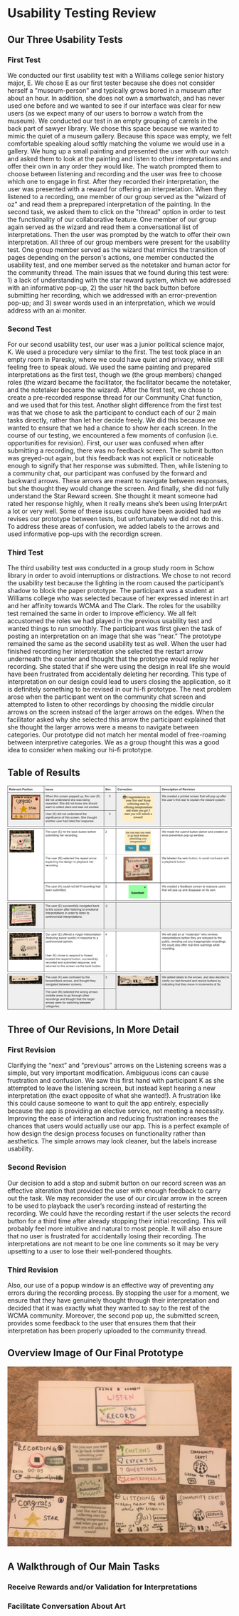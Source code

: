 # Usability Testing Review

## Our Three Usability Tests

### First Test

We conducted our first usability test with a Williams college senior history major, E. We chose E as our first tester because she does not consider herself a "museum-person" and typically grows bored in a museum after about an hour. In addition, she does not own a smartwatch, and has never used one before and we wanted to see if our interface was clear for new users (as we expect many of our users to borrow a watch from the museum). We conducted our test in an empty grouping of carrels in the back part of sawyer library. We chose this space because we wanted to mimic the quiet of a museum gallery. Because this space was empty, we felt comfortable speaking aloud softly matching the volume we would use in a gallery. We hung up a small painting and presented the user with our watch and asked them to look at the painting and listen to other interpretations and offer their own in any order they would like. The watch prompted them to choose between listening and recording and the user was free to choose which one to engage in first. After they recorded their interpretation, the user was presented with a reward for offering an interpretation. When they listened to a recording, one member of our group served as the "wizard of oz" and read them a preprepared interpretation of the painting. In the second task, we asked them to click on the "thread" option in order to test the functionality of our collaborative feature. One member of our group again served as the wizard and read them a conversational list of interpretations. Then the user was prompted by the watch to offer their own interpretation. All three of our group members were present for the usability test. One group member served as the wizard that mimics the transition of pages depending on the person's actions, one member conducted the usability test, and one member served as the notetaker and human actor for the community thread.  The main issues that we found during this test were: 1) a lack of understanding with the star reward system, which we addressed with an informative pop-up, 2) the user hit the back button before submitting her recording, which we addressed with an error-prevention pop-up; and 3) swear words used in an interpretation, which we would address with an ai moniter.

### Second Test

For our second usability test, our user was a junior political science major, K. We used a procedure very similar to the first. The test took place in an empty room in Paresky, where we could have quiet and privacy, while still feeling free to speak aloud. We used the same painting and prepared interpretations as the first test, though we (the group members) changed roles (the wizard became the facilitator, the facilitator became the notetaker, and the notetaker became the wizard). After the first test, we chose to create a pre-recorded response thread for our Community Chat function, and we used that for this test. Another slight difference from the first test was that we chose to ask the participant to conduct each of our 2 main tasks directly, rather than let her decide freely. We did this because we wanted to ensure that we had a chance to show her each screen. In the course of our testing, we encountered a few moments of confusion (i.e. opportunities for revision). First, our user was confused when after submitting a recording, there was no feedback screen. The submit button was greyed-out again, but this feedback was not explicit or noticeable enough to signify that her response was submitted. Then, while listening to a community chat, our participant was confused by the forward and backward arrows. These arrows are meant to navigate between responses, but she thought they would change the screen. And finally, she did not fully understand the Star Reward screen. She thought it meant someone had rated her response highly, when it really means she’s been using InterprArt a lot or very well. Some of these issues could have been avoided had we revises our prototype between tests, but unfortunately we did not do this. To address these areas of confusion, we added labels to the arrows and used informative pop-ups with the recordign screen.

### Third Test

The third usability test was conducted in a group study room in Schow library in order to avoid interruptions or distractions. We chose to not record the usability test because the lighting in the room caused the participant’s shadow to block the paper prototype. The participant was a student at Williams college who was selected because of her expressed interest in art and her affinity towards WCMA and The Clark. The roles for the usability test remained the same in order to improve efficiency. We all felt accustomed the roles we had played in the previous usability test and wanted things to run smoothly. The participant was first given the task of posting an interpretation on an image that she was “near.” The prototype remained the same as the second usability test as well. When the user had finished recording her interpretation she selected the restart arrow underneath the counter and thought that the prototype would replay her recording. She stated that if she were using the design in real life she would have been frustrated from accidentally deleting her recording. This type of interpretation on our design could lead to users closing the application, so it is definitely something to be revised in our hi-fi prototype. The next problem arose when the participant went on the community chat screen and attempted to listen to other recordings by choosing the middle circular arrows on the screen instead of the larger arrows on the edges. When the facilitator asked why she selected this arrow the participant explained that she thought the larger arrows were a means to navigate between categories. Our prototype did not match her mental model of free-roaming between interpretive categories. We as a group thought this was a good idea to consider when making our hi-fi prototype. 

## Table of Results

![Final Table: First Row](/img/FinalRevisions1.png)
![Final Table: Second Row](/img/FinalRevisions2.png)
![Final Table: Third Row](/img/FinalRevisions3.png)
![Final Table: Fourth Row](/img/FinalRevisions4.png)
![Final Table: Fifth Row](/img/FinalRevisions5.png)

## Three of Our Revisions, In More Detail

### First Revision

Clarifying the “next” and “previous” arrows on the Listening screens was a simple, but very important modification. Ambiguous icons can cause frustration and confusion. We saw this first hand with participant K as she attempted to leave the listening screen, but instead kept hearing a new interpretation (the exact opposite of what she wanted!). A frustration like this could cause someone to want to quit the app entirely, especially because the app is providing an elective service, not meeting a necessity. Improving the ease of interaction and reducing frustration increases the chances that users would actually use our app. This is a perfect example of how design the design process focuses on functionality rather than aesthetics. The simple arrows may look cleaner, but the labels increase usability.

### Second Revision

Our decision to add a stop and submit button on our record screen was an effective alteration that provided the user with enough feedback to carry out the task. We may reconsider the use of our circular arrow in the screen to be used to playback the user’s recording instead of restarting the recording. We could have the recording restart if the user selects the record button for a third time after already stopping their initial recording. This will probably feel more intuitive and natural to most people. It will also ensure that no user is frustrated for accidentally losing their recording. The interpretations are not meant to be one line comments so it may be very upsetting to a user to lose their well-pondered thoughts. 

### Third Revision

Also, our use of a popup window is an effective way of preventing any errors during the recording process. By stopping the user for a moment, we ensure that they have genuinely thought through their interpretation and decided that it was exactly what they wanted to say to the rest of the WCMA community. Moreover, the second pop up, the submitted screen, provides some feedback to the user that ensures them that their interpretation has been properly uploaded to the community thread.  

## Overview Image of Our Final Prototype

![Overview of Paper Prototype](/img/FinalOverview.jpeg)

## A Walkthrough of Our Main Tasks

### Receive Rewards and/or Validation for Interpretations

### Facilitate Conversation About Art
